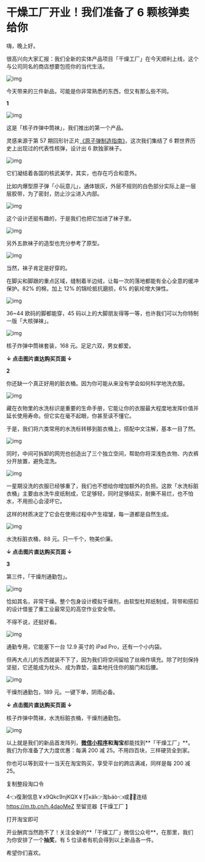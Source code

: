 # 干燥工厂开业！我们准备了 6 颗核弹卖给你

嗨，晚上好。



很高兴向大家汇报：我们全新的实体产品项目「干燥工厂」在今天顺利上线，这个与公司同名的商店想要包揽你的当代生活。



![img](https://mmbiz.qpic.cn/sz_mmbiz_png/UK0AGBNP1N7h8vvDpvkicwweo2TvwO1HMPMV4wnaCw8bJ67zFwAibFg1HS6e4NRjChFz7xwzg5zL9AyPwKHGTodA/640?wx_fmt=png)



今天带来的三件新品，可能是你非常熟悉的东西，但又有那么些不同。





 **1** 



![img](https://mmbiz.qpic.cn/sz_mmbiz_png/UK0AGBNP1N7h8vvDpvkicwweo2TvwO1HMgjk0Nb6Tp5z11zyKbkpzqUOQFOUv6ojLdHEicDOoV6VSeO5ctba38Iw/640?wx_fmt=png)



这是「核子炸弹中筒袜」，我们推出的第一个产品。



灵感来源于第 57 期回形针正片[《原子弹制造指南》](http://mp.weixin.qq.com/s?__biz=MzA3NDM1MjUwNg==&mid=2247486189&idx=1&sn=5097448f5da5372a03b37a40acbd0cff&chksm=9f0058f8a877d1ee26d216a60381dfb114d6338724d4b6d53d1c2cb1f32d987a7a2307e004dc&scene=21#wechat_redirect)，这次我们集结了 6 颗世界历史上出现过的代表性核弹，设计出 6 款独家袜子。



![img](https://mmbiz.qpic.cn/sz_mmbiz_png/UK0AGBNP1N7h8vvDpvkicwweo2TvwO1HMuPQSic1k7pmk3zQCqiaj8gxS8icvEWKsQRd40FfqQB0FnXr5Vxc1GhhPw/640?wx_fmt=png)



它们凝结着各国的核武美学，其实，也存在巧合和意外。



比如内爆型原子弹「小玩意儿」，通体银灰，外层不规则的白色部分实际上是一层层胶带，为了密封，防止沙尘进入内部。



![img](https://mmbiz.qpic.cn/sz_mmbiz_png/UK0AGBNP1N4TmJ4x3j4egiay0COMic5wf4Du7xtJgqyuv9hicia1IznfyPZic6TF3xNvpjRmd8nobk925IFRSB3FYhQ/640?wx_fmt=png)



这个设计还挺有趣的，于是我们也把它加进了袜子里。



![img](https://mmbiz.qpic.cn/sz_mmbiz_png/UK0AGBNP1N4TmJ4x3j4egiay0COMic5wf4ibC7dTmZSiciaySfkzcGH7OEgQWeFKldywKoAqvquxZ9mctyLhRtIwFrQ/640?wx_fmt=png)



另外五款袜子的造型也充分参考了原型。



![img](https://mmbiz.qpic.cn/sz_mmbiz_png/UK0AGBNP1N4TmJ4x3j4egiay0COMic5wf4EWo8RticibxmiaXchEvWYVD6TLTNLXZQjgUMib7rWp6nZCiabLjbCXB933A/640?wx_fmt=png)



当然，袜子肯定是好穿的。



在脚尖和脚跟的重点区域，缝制着半边绒，让每一次的落地都能有全心全意的缓冲保护。82% 的棉，加上 12% 的锦纶抵抗磨损，6% 的氨纶增大弹性。



![img](https://mmbiz.qpic.cn/sz_mmbiz_png/UK0AGBNP1N4TmJ4x3j4egiay0COMic5wf4oaAEetUibPkHTmUkFCtpG2bjH7Zer7kX53LlrnfTvlfuzv7y5mTTRpg/640?wx_fmt=png)



36~44 欧码的脚都能穿，45 码以上的大脚朋友得等一等，也许我们可以为你特制一版「大核弹袜」。



![img](https://mmbiz.qpic.cn/sz_mmbiz_png/UK0AGBNP1N4TmJ4x3j4egiay0COMic5wf4Tf4ptqvN83oJc5FUG2XkdibODRFTdzmXkIaVVBc5iatnTF7MJt7JGIlQ/640?wx_fmt=png)



核子炸弹中筒袜套装，168 元。足足六双，男女都爱。



**↓ 点击图片直达购买页面 ↓**







 **2** 



你还缺一个真正好用的脏衣桶。因为你可能从来没有学会如何科学地洗衣服。



![img](https://mmbiz.qpic.cn/sz_mmbiz_png/UK0AGBNP1N4TmJ4x3j4egiay0COMic5wf4JRz45AcWKNiaGsdhFSibbr6qYYpPCV64MSAoJ6glU8ggZu0Pp3AHhJ6Q/640?wx_fmt=png)



藏在衣物里的水洗标识是重要的生命手册，它能让你的衣服最大程度地发挥价值并延长使用寿命。但它实在毫不起眼，你甚至读不懂它。



于是，我们将六类常用的水洗标转移到脏衣桶上，搭配中文注解，基本一目了然。



![img](https://mmbiz.qpic.cn/sz_mmbiz_png/UK0AGBNP1N4TmJ4x3j4egiay0COMic5wf4fD429Kib6UUP2T9ibk6FSiaFYQC8BKBX3UPFCQ69khprjCs6eUA7Lp6Ng/640?wx_fmt=png)



同时，中间可拆卸的网兜也创造出了三个独立空间，帮助你将深浅色衣物、内衣裤分开放置，避免混洗。



![img](https://mmbiz.qpic.cn/sz_mmbiz_png/UK0AGBNP1N4TmJ4x3j4egiay0COMic5wf45J6OGWnYmGqW0v8E9YYleRMsthdgXBjb9iaUKAnoXUT2wvPtaXhA8LQ/640?wx_fmt=png)



一星期没洗的衣服已经够重了，我们也不想给你增加额外的负担。这款「水洗标脏衣桶」主要由水洗牛皮纸制成，它足够轻，同时足够结实，耐撕不易烂，也不怕水，不用担心会浸坏它。



这样的材质决定了它会在使用过程中产生褶皱，每一道都是自然生成。



![img](https://mmbiz.qpic.cn/sz_mmbiz_gif/UK0AGBNP1N4zXjPMTwnhSUmwlrl8P9o8vDK7pjib01Ys6iaWTtBxKricVuUPWsHnfU2jknbnIVCAY27SFUYYKnxsw/640?wx_fmt=gif)



水洗标脏衣桶，88 元。只一千个，物美价廉。



**↓ 点击图片直达购买页面 ↓**





 **3** 



第三件，「干燥剂通勤包」。



![img](https://mmbiz.qpic.cn/sz_mmbiz_png/UK0AGBNP1N4TmJ4x3j4egiay0COMic5wf4PBhPPBmsR7RM5icl7ianPFdUHo3FscPLL53ibJYFgLMI7rJ1uVjQMPcSg/640?wx_fmt=png)



恰如其名，非常干燥。整个包身设计模拟干燥剂，由软型杜邦纸制成，背带和搭扣的设计借鉴了重工业最常见的高空作业安全带。



不得不说，还挺好看。



![img](https://mmbiz.qpic.cn/sz_mmbiz_png/UK0AGBNP1N4TmJ4x3j4egiay0COMic5wf4MjoV8Om1uSOTV9MpPrf3d5gQMeF7weZ3d49KibzCDwlQiakpm4fMrBuQ/640?wx_fmt=png)



通勤专用，它能塞下一台 12.9 英寸的 iPad Pro，还有一个小内袋。



但再大点儿的东西就装不下了，因为我们将空间留给了丝绵作填充。除了时刻保持坚挺，它还能成为枕头、成为靠垫，温柔地托住你的脑门和后腰。



![img](https://mmbiz.qpic.cn/sz_mmbiz_png/UK0AGBNP1N4TmJ4x3j4egiay0COMic5wf4W95kdqqzuiaiaAzcvWYHErq1yhyuKfgkGgylSNKpnt9rS7via9ichmVg6Q/640?wx_fmt=png)



干燥剂通勤包，189 元。一键下单，阴雨必备。



**↓ 点击图片直达购买页面 ↓**





核子炸弹中筒袜，水洗标脏衣桶，干燥剂通勤包。



![img](https://mmbiz.qpic.cn/sz_mmbiz_png/UK0AGBNP1N4TmJ4x3j4egiay0COMic5wf4H2FibKdX4XE0Gy8lhylLpGlKQMXUqUqXNwfeB0OiaCibR7h1uuhMGLKWQ/640?wx_fmt=png)



以上就是我们的新品首发阵列，[**微信小程序**](https://wemp.app/posts/2d03c733-5811-41a3-b796-4e7f51d7193f)**和淘宝**都能找到**「干燥工厂」**。我们为你准备了大力度优惠：每满 200 减 25。不用四百块，三样硬货全到家。



你也可以等到双十一当天在淘宝购买，享受平台的跨店满减，同样是每 200 减 25。



复制整段淘口令

4👈復淛信息￥x9Qkc9njKQX￥打кǎI👉淘Ьáò👈或點̸击̸连结 https://m.tb.cn/h.4daoMeZ 至留览器【干燥工厂   】

打开淘宝即可



开业酬宾当然跑不了！关注全新的**「干燥工厂」微信公众号**，在那里，我们为你安排了一个**抽奖**，有 5 位读者有机会得到以上新品各一件。



希望你们喜欢。
